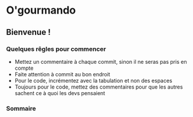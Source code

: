 # O'gourmando

## Bienvenue !

### Quelques rêgles pour commencer
- Mettez un commentaire à chaque commit, sinon il ne seras pas pris en compte
- Faite attention à commit au bon endroit
- Pour le code, incrémentez avec la tabulation et non des espaces
- Toujours pour le code, mettez des commentaires pour que les autres sachent ce à quoi les devs pensaient

### Sommaire

